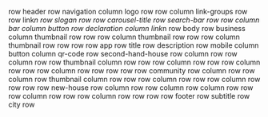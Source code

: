 row header
    row navigation
        column logo
            row 
            row
        column link-groups
            row
            row
                link*n
    row slogan
        row
        row carousel-title
        row search-bar
            row
            row 
                column bar
                column button
    row declaration
        column link*n
row body
    row business
        column thumbnail
            row
            row
            row
        column thumbnail
            row
            row
            row
        column thumbnail
            row
            row
            row
    row app
        row title
        row description
        row mobile
            column button
            column qr-code 
    row second-hand-house
        row
            column
                row
                row
            column
                row
        row thumbnail
            column
                row
                row
                row
            column
                row
                row
                row
            column
                row
                row
                row
            column
                row
                row
                row
        row
    row community
        row
            column
                row
                row
            column
        row thumbnail
            column
                row
                row
                row
            column
                row
                row
                row
            column
                row
                row
                row
    row new-house
        row
            column
                row
                row
            column 
        row
            column
                row
                row
                row
            column
                row
                row
                row
            column
                row
                row
                row
row footer
    row subtitle
    row city
    row 